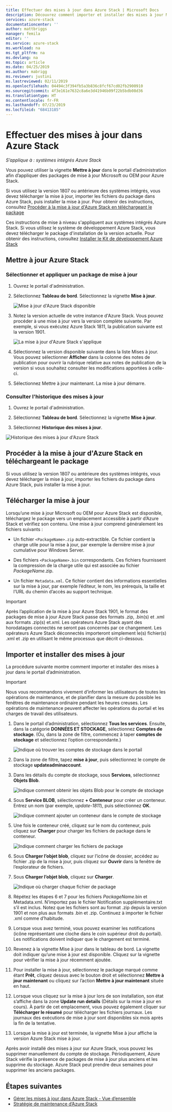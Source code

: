 ```yaml
---
title: Effectuer des mises à jour dans Azure Stack | Microsoft Docs
description: Découvrez comment importer et installer des mises à jour Microsoft pour un système Azure Stack intégré.
services: azure-stack
documentationcenter: ''
author: mattbriggs
manager: femila
editor: ''
ms.service: azure-stack
ms.workload: na
ms.tgt_pltfrm: na
ms.devlang: na
ms.topic: article
ms.date: 04/25/2019
ms.author: mabrigg
ms.reviewer: justini
ms.lastreviewed: 02/11/2019
ms.openlocfilehash: 04494c3f394fb5a3b836c8fcf67cd02fb2900910
ms.sourcegitcommit: 4f3e161e7632c8a6e3d41946b09f22b5bdb08d36
ms.translationtype: HT
ms.contentlocale: fr-FR
ms.lasthandoff: 07/23/2019
ms.locfileid: "68413185"
---
```

# <a name="apply-updates-in-azure-stack"></a>Effectuer des mises à jour dans Azure Stack

*S’applique à : systèmes intégrés Azure Stack*

Vous pouvez utiliser la vignette **Mettre à jour** dans le portail d’administration afin d’appliquer des packages de mise à jour Microsoft ou OEM pour Azure Stack.

Si vous utilisez la version 1807 ou antérieure des systèmes intégrés, vous devez télécharger la mise à jour, importer les fichiers du package dans Azure Stack, puis installer la mise à jour. Pour obtenir des instructions, consultez [Procéder à la mise à jour d'Azure Stack en téléchargeant le package](#update-azure-stack-by-downloading-the-package)

Ces instructions de mise à niveau s'appliquent aux systèmes intégrés Azure Stack. Si vous utilisez le système de développement Azure Stack, vous devez télécharger le package d'installation de la version actuelle. Pour obtenir des instructions, consultez [Installer le Kit de développement Azure Stack](../asdk/asdk-install.md)

## <a name="update-azure-stack"></a>Mettre à jour Azure Stack

### <a name="select-and-apply-an-update-package"></a>Sélectionner et appliquer un package de mise à jour

1. Ouvrez le portail d'administration.

2. Sélectionnez **Tableau de bord**. Sélectionnez la vignette **Mise à jour**.

    ![Mise à jour d'Azure Stack disponible](media/azure-stack-apply-updates/azure-stack-updates-1901-dashboard.png)

3. Notez la version actuelle de votre instance d'Azure Stack. Vous pouvez procéder à une mise à jour vers la version complète suivante. Par exemple, si vous exécutez Azure Stack 1811, la publication suivante est la version 1901.

    ![La mise à jour d'Azure Stack s'applique](media/azure-stack-apply-updates/azure-stack-updates-1901-updateavailable.png)

4. Sélectionnez la version disponible suivante dans la liste Mises à jour. Vous pouvez sélectionner **Afficher** dans la colonne des notes de publication pour ouvrir la rubrique relative aux notes de publication de la version si vous souhaitez consulter les modifications apportées à celle-ci.

5. Sélectionnez Mettre à jour maintenant. La mise à jour démarre.

### <a name="review-update-history"></a>Consulter l'historique des mises à jour

1. Ouvrez le portail d'administration.

2. Sélectionnez **Tableau de bord**. Sélectionnez la vignette **Mise à jour**.

3. Sélectionnez **Historique des mises à jour**.

![Historique des mises à jour d'Azure Stack](media/azure-stack-apply-updates/azure-stack-update-history.PNG)

## <a name="update-azure-stack-by-downloading-the-package"></a>Procéder à la mise à jour d'Azure Stack en téléchargeant le package

Si vous utilisez la version 1807 ou antérieure des systèmes intégrés, vous devez télécharger la mise à jour, importer les fichiers du package dans Azure Stack, puis installer la mise à jour.

## <a name="download-the-update-package"></a>Télécharger la mise à jour

Lorsqu’une mise à jour Microsoft ou OEM pour Azure Stack est disponible, téléchargez le package vers un emplacement accessible à partir d’Azure Stack et vérifiez son contenu. Une mise à jour comprend généralement les fichiers suivants :

- Un fichier `<PackageName>.zip` auto-extractible. Ce fichier contient la charge utile pour la mise à jour, par exemple la dernière mise à jour cumulative pour Windows Server.

- Des fichiers `<PackageName>.bin` correspondants. Ces fichiers fournissent la compression de la charge utile qui est associée au fichier *PackageName*.zip.

- Un fichier `Metadata.xml`. Ce fichier contient des informations essentielles sur la mise à jour, par exemple l’éditeur, le nom, les prérequis, la taille et l’URL du chemin d’accès au support technique.

> [!IMPORTANT]  
> Après l’application de la mise à jour Azure Stack 1901, le format des packages de mise à jour Azure Stack passe des formats .zip, .bin(s) et .xml aux formats .zip(s) et.xml. Les opérateurs Azure Stack ayant des horodatages connectés ne seront pas concernés par ce changement. Les opérateurs Azure Stack déconnectés importeront simplement le(s) fichier(s) .xml et .zip en utilisant le même processus que décrit ci-dessous.

## <a name="import-and-install-updates"></a>Importer et installer des mises à jour

La procédure suivante montre comment importer et installer des mises à jour dans le portail d’administration.

> [!IMPORTANT]  
> Nous vous recommandons vivement d’informer les utilisateurs de toutes les opérations de maintenance, et de planifier dans la mesure du possible les fenêtres de maintenance ordinaire pendant les heures creuses. Les opérations de maintenance peuvent affecter les opérations du portail et les charges de travail des utilisateurs.

1. Dans le portail d’administration, sélectionnez **Tous les services**. Ensuite, dans la catégorie **DONNÉES ET STOCKAGE**, sélectionnez **Comptes de stockage**. (Ou, dans la zone de filtre, commencez à taper **comptes de stockage** et sélectionnez l’option correspondante.)

    ![Indique où trouver les comptes de stockage dans le portail](media/azure-stack-apply-updates/ApplyUpdates1.png)

2. Dans la zone de filtre, tapez **mise à jour**, puis sélectionnez le compte de stockage **updateadminaccount**.

3. Dans les détails du compte de stockage, sous **Services**, sélectionnez **Objets Blob**.
 
    ![Indique comment obtenir les objets Blob pour le compte de stockage](media/azure-stack-apply-updates/ApplyUpdates3.png) 

4. Sous **Service BLOB**, sélectionnez **+ Conteneur** pour créer un conteneur. Entrez un nom (par exemple, *update-1811*), puis sélectionnez **OK**.
 
     ![Indique comment ajouter un conteneur dans le compte de stockage](media/azure-stack-apply-updates/ApplyUpdates4.png)

5. Une fois le conteneur créé, cliquez sur le nom du conteneur, puis cliquez sur **Charger** pour charger les fichiers de package dans le conteneur.
 
    ![Indique comment charger les fichiers de package](media/azure-stack-apply-updates/ApplyUpdates5.png)

6. Sous **Charger l’objet blob**, cliquez sur l’icône de dossier, accédez au fichier .zip de la mise à jour, puis cliquez sur **Ouvrir** dans la fenêtre de l’explorateur de fichiers.
  
7. Sous **Charger l’objet blob**, cliquez sur **Charger**.
  
    ![Indique où charger chaque fichier de package](media/azure-stack-apply-updates/ApplyUpdates6.png)

8. Répétez les étapes 6 et 7 pour les fichiers *PackageName*.bin et Metadata.xml. N’importez pas le fichier Notification supplémentaire.txt s’il est inclus. Notez que les fichiers sont au format .zip depuis la version 1901 et non plus aux formats .bin et .zip. Continuez à importer le fichier .xml comme d’habitude.

9. Lorsque vous avez terminé, vous pouvez examiner les notifications (icône représentant une cloche dans le coin supérieur droit du portail). Les notifications doivent indiquer que le chargement est terminé.
10. Revenez à la vignette Mise à jour dans le tableau de bord. La vignette doit indiquer qu’une mise à jour est disponible. Cliquez sur la vignette pour vérifier la mise à jour récemment ajoutée.
11. Pour installer la mise à jour, sélectionnez le package marqué comme étant **Prêt**, cliquez dessus avec le bouton droit et sélectionnez **Mettre à jour maintenant** ou cliquez sur l’action **Mettre à jour maintenant** située en haut.
12. Lorsque vous cliquez sur la mise à jour lors de son installation, son état s’affiche dans la zone **Update run details** (Détails sur la mise à jour en cours). À partir de cet emplacement, vous pouvez également cliquer sur **Télécharger le résumé** pour télécharger les fichiers journaux. Les journaux des exécutions de mise à jour sont disponibles six mois après la fin de la tentative. 
13. Lorsque la mise à jour est terminée, la vignette Mise à jour affiche la version Azure Stack mise à jour.

Après avoir installé des mises à jour sur Azure Stack, vous pouvez les supprimer manuellement du compte de stockage. Périodiquement, Azure Stack vérifie la présence de packages de mise à jour plus anciens et les supprime du stockage. Azure Stack peut prendre deux semaines pour supprimer les anciens packages.

## <a name="next-steps"></a>Étapes suivantes

- [Gérer les mises à jour dans Azure Stack - Vue d’ensemble](azure-stack-updates.md)
- [Stratégie de maintenance d’Azure Stack](azure-stack-servicing-policy.md)
